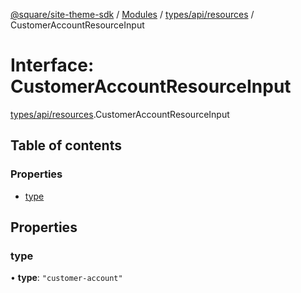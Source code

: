[@square/site-theme-sdk](../GettingStarted.md) / [Modules](../modules.md) / [types/api/resources](../modules/types_api_resources.md) / CustomerAccountResourceInput

# Interface: CustomerAccountResourceInput

[types/api/resources](../modules/types_api_resources.md).CustomerAccountResourceInput

## Table of contents

### Properties

- [type](types_api_resources.CustomerAccountResourceInput.md#type)

## Properties

### type

• **type**: ``"customer-account"``
